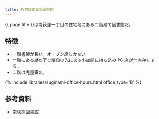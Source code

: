 ```yaml
---
title: 杉並区南荻窪図書館
---
```


{{ page.title }}は南荻窪一丁目の住宅地にある二階建て図書館だ。

## 特徴

* 一階書架が長い。オープン席しかない。
* 一階にある謎の下り階段の先にある小空間に持ち込み PC 席が一席存在する。
* 二階は児童室だ。

{% include libraries/suginami-office-hours.html office_type='B' %}

## 参考資料

* [南荻窪図書館](https://www.library.city.suginami.tokyo.jp/facilities/minamiogikubo.html)
